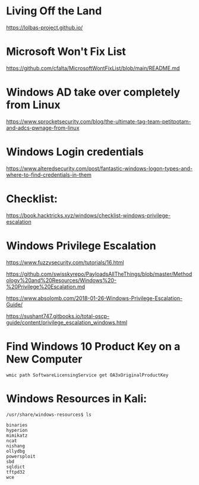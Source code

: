 # Living Off the Land
https://lolbas-project.github.io/

# Microsoft Won't Fix List
https://github.com/cfalta/MicrosoftWontFixList/blob/main/README.md

# Windows AD take over completely from Linux
https://www.sprocketsecurity.com/blog/the-ultimate-tag-team-petitpotam-and-adcs-pwnage-from-linux

# Windows Login credentials
https://www.alteredsecurity.com/post/fantastic-windows-logon-types-and-where-to-find-credentials-in-them

# Checklist:
https://book.hacktricks.xyz/windows/checklist-windows-privilege-escalation

# Windows Privilege Escalation
https://www.fuzzysecurity.com/tutorials/16.html

https://github.com/swisskyrepo/PayloadsAllTheThings/blob/master/Methodology%20and%20Resources/Windows%20-%20Privilege%20Escalation.md

https://www.absolomb.com/2018-01-26-Windows-Privilege-Escalation-Guide/

https://sushant747.gitbooks.io/total-oscp-guide/content/privilege_escalation_windows.html


# Find Windows 10 Product Key on a New Computer
```
wmic path SoftwareLicensingService get OA3xOriginalProductKey
```

# Windows Resources in Kali:
```
/usr/share/windows-resources$ ls

binaries  
hyperion  
mimikatz  
ncat      
nishang  
ollydbg  
powersploit  
sbd          
sqldict  
tftpd32
wce
```
